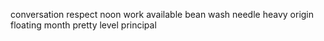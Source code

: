 conversation respect noon work available bean wash needle heavy origin floating month pretty level principal